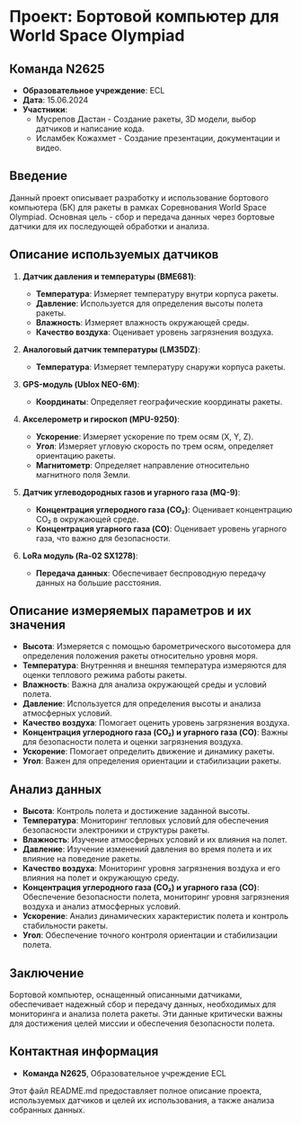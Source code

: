 # Проект: Бортовой компьютер для World Space Olympiad

## Команда N2625
- **Образовательное учреждение**: ECL
- **Дата**: 15.06.2024
- **Участники**:
  - Мусрепов Дастан - Создание ракеты, 3D модели, выбор датчиков и написание кода.
  - Исламбек Кожахмет - Создание презентации, документации и видео.

## Введение
Данный проект описывает разработку и использование бортового компьютера (БК) для ракеты в рамках Соревнования World Space Olympiad. Основная цель - сбор и передача данных через бортовые датчики для их последующей обработки и анализа.

## Описание используемых датчиков
1. **Датчик давления и температуры (BME681)**:
   - **Температура**: Измеряет температуру внутри корпуса ракеты.
   - **Давление**: Используется для определения высоты полета ракеты.
   - **Влажность**: Измеряет влажность окружающей среды.
   - **Качество воздуха**: Оценивает уровень загрязнения воздуха.

2. **Аналоговый датчик температуры (LM35DZ)**:
   - **Температура**: Измеряет температуру снаружи корпуса ракеты.

3. **GPS-модуль (Ublox NEO-6M)**:
   - **Координаты**: Определяет географические координаты ракеты.

4. **Акселерометр и гироскоп (MPU-9250)**:
   - **Ускорение**: Измеряет ускорение по трем осям (X, Y, Z).
   - **Угол**: Измеряет угловую скорость по трем осям, определяет ориентацию ракеты.
   - **Магнитометр**: Определяет направление относительно магнитного поля Земли.

5. **Датчик углеводородных газов и угарного газа (MQ-9)**:
   - **Концентрация углеродного газа (CO₂)**: Оценивает концентрацию CO₂ в окружающей среде.
   - **Концентрация угарного газа (CO)**: Оценивает уровень угарного газа, что важно для безопасности.

6. **LoRa модуль (Ra-02 SX1278)**:
   - **Передача данных**: Обеспечивает беспроводную передачу данных на большие расстояния.

## Описание измеряемых параметров и их значения
- **Высота**: Измеряется с помощью барометрического высотомера для определения положения ракеты относительно уровня моря.
- **Температура**: Внутренняя и внешняя температура измеряются для оценки теплового режима работы ракеты.
- **Влажность**: Важна для анализа окружающей среды и условий полета.
- **Давление**: Используется для определения высоты и анализа атмосферных условий.
- **Качество воздуха**: Помогает оценить уровень загрязнения воздуха.
- **Концентрация углеродного газа (CO₂) и угарного газа (CO)**: Важны для безопасности полета и оценки загрязнения воздуха.
- **Ускорение**: Помогает определить движение и динамику ракеты.
- **Угол**: Важен для определения ориентации и стабилизации ракеты.

## Анализ данных
- **Высота**: Контроль полета и достижение заданной высоты.
- **Температура**: Мониторинг тепловых условий для обеспечения безопасности электроники и структуры ракеты.
- **Влажность**: Изучение атмосферных условий и их влияния на полет.
- **Давление**: Изучение изменений давления во время полета и их влияние на поведение ракеты.
- **Качество воздуха**: Мониторинг уровня загрязнения воздуха и его влияния на полет и окружающую среду.
- **Концентрация углеродного газа (CO₂) и угарного газа (CO)**: Обеспечение безопасности полета, мониторинг уровня загрязнения воздуха и анализ атмосферных условий.
- **Ускорение**: Анализ динамических характеристик полета и контроль стабильности ракеты.
- **Угол**: Обеспечение точного контроля ориентации и стабилизации полета.

## Заключение
Бортовой компьютер, оснащенный описанными датчиками, обеспечивает надежный сбор и передачу данных, необходимых для мониторинга и анализа полета ракеты. Эти данные критически важны для достижения целей миссии и обеспечения безопасности полета.

## Контактная информация
- **Команда N2625**, Образовательное учреждение ECL

Этот файл README.md предоставляет полное описание проекта, используемых датчиков и целей их использования, а также анализа собранных данных.